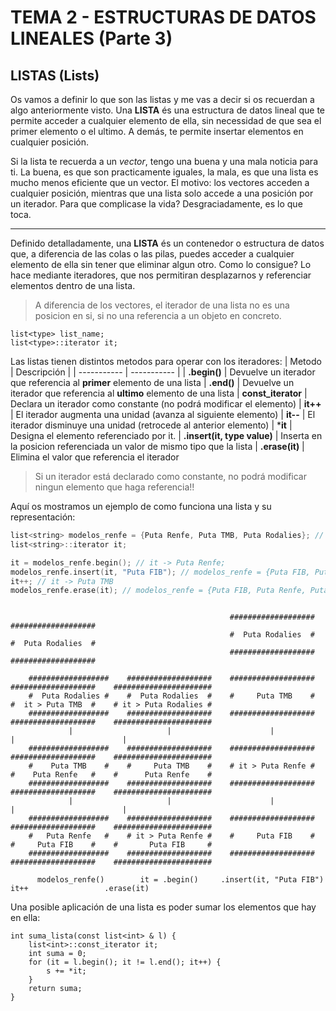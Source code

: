# TEMA 2 - ESTRUCTURAS DE DATOS LINEALES (Parte 3)
## **LISTAS (Lists)**

Os vamos a definir lo que son las listas y me vas a decir si os recuerdan a algo anteriormente visto. Una **LISTA** és una estructura de datos lineal que te permite acceder a cualquier elemento de ella, sin necessidad de que sea el primer elemento o el ultimo. A demás, te permite insertar elementos en cualquier posición.

Si la lista te recuerda a un *vector*, tengo una buena y una mala noticia para ti. La buena, es que son practicamente iguales, la mala, es que una lista es mucho menos eficiente que un vector. El motivo: los vectores acceden a cualquier posición, mientras que una lista solo accede a una posición por un iterador. Para que complicase la vida? Desgraciadamente, es lo que toca.

---
Definido detalladamente, una **LISTA** és un contenedor o estructura de datos que, a diferencia de las colas o las pilas, puedes acceder a cualquier elemento de ella sin tener que eliminar algun otro. Como lo consigue? Lo hace mediante iteradores, que nos permitiran desplazarnos y referenciar elementos dentro de una lista. 

> A diferencia de los vectores, el iterador de una lista no es una posicion en si, si no una referencia a un objeto en concreto.

```
list<type> list_name;
list<type>::iterator it;
```

Las listas tienen distintos metodos para operar con los iteradores:
| Metodo | Descripción |
| ----------- | ----------- |
| **.begin()** | Devuelve un iterador que referencia al **primer** elemento de una lista
| **.end()** | Devuelve un iterador que referencia al **ultimo** elemento de una lista
| **const_iterator** | Declara un iterador como constante (no podrá modificar el elemento)
| **it++** | El iterador augmenta una unidad (avanza al siguiente elemento)
| **it--** | El iterador disminuye una unidad (retrocede al anterior elemento)
| ***it** | Designa el elemento referenciado por it.
| **.insert(it, type value)** | Inserta en la posicion referenciada un valor de mismo tipo que la lista
| **.erase(it)** | Elimina el valor que referencia el iterador

> Si un iterador está declarado como constante, no podrá modificar ningun elemento que haga referencia!!

Aquí os mostramos un ejemplo de como funciona una lista y su representación:

```cc
list<string> modelos_renfe = {Puta Renfe, Puta TMB, Puta Rodalies}; // NO SE REPRESENTA LA LISTA ASÍ, ES UN EJEMPLO
list<string>::iterator it;

it = modelos_renfe.begin(); // it -> Puta Renfe;
modelos_renfe.insert(it, "Puta FIB"); // modelos_renfe = {Puta FIB, Puta Renfe, Puta TMB, Puta Rodalies};
it++; // it -> Puta TMB
modelos_renfe.erase(it); // modelos_renfe = {Puta FIB, Puta Renfe, Puta Rodalies}
```

```

                                                 ###################    ###################
                                                 #  Puta Rodalies  #    #  Puta Rodalies  #
                                                 ###################    ###################

    ##################    ###################    ###################    ###################    ######################
    #  Puta Rodalies #    #  Puta Rodalies  #    #     Puta TMB    #    #  it > Puta TMB  #    # it > Puta Rodalies #
    ##################    ###################    ###################    ###################    ######################
             |                     |                      |                      |                        |
    ##################    ###################    ###################    ###################    ######################
    #    Puta TMB    #    #     Puta TMB    #    # it > Puta Renfe #    #    Puta Renfe   #    #      Puta Renfe    #
    ##################    ###################    ###################    ###################    ######################
             |                     |                      |                      |                        |
    ##################    ###################    ###################    ###################    ######################
    #   Puta Renfe   #    # it > Puta Renfe #    #     Puta FIB    #    #     Puta FIB    #    #       Puta FIB     #
    ##################    ###################    ###################    ###################    ###################### 

      modelos_renfe()        it = .begin()     .insert(it, "Puta FIB")          it++                 .erase(it)

```

Una posible aplicación de una lista es poder sumar los elementos que hay en ella:

```
int suma_lista(const list<int> & l) {
    list<int>::const_iterator it;
    int suma = 0;
    for (it = l.begin(); it != l.end(); it++) {
        s += *it;
    }
    return suma;
}
```
